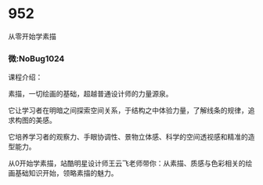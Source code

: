 # 952
从零开始学素描
### 微:NoBug1024 


课程介绍：

素描，一切绘画的基础，超越普通设计师的力量源泉。

它让学习者在明暗之间探索空间关系，于结构之中体验力量，了解线条的规律，追求构图的美感。

它培养学习者的观察力、手眼协调性、景物立体感、科学的空间透视感和精准的造型能力。

从0开始学素描，站酷明星设计师王云飞老师带你：从素描、质感与色彩相关的绘画基础知识开始，领略素描的魅力。
